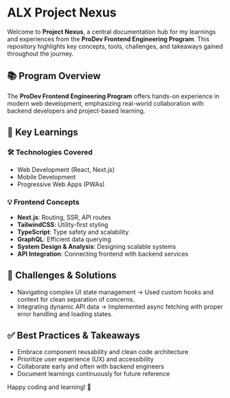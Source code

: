 # ALX Project Nexus

Welcome to **Project Nexus**, a central documentation hub for my learnings and experiences from the **ProDev Frontend Engineering Program**. This repository highlights key concepts, tools, challenges, and takeaways gained throughout the journey.

## 📚 Program Overview

The **ProDev Frontend Engineering Program** offers hands-on experience in modern web development, emphasizing real-world collaboration with backend developers and project-based learning.

## 🚀 Key Learnings

### 🛠️ Technologies Covered
- Web Development (React, Next.js)
- Mobile Development
- Progressive Web Apps (PWAs)

### 💡 Frontend Concepts
- **Next.js**: Routing, SSR, API routes  
- **TailwindCSS**: Utility-first styling  
- **TypeScript**: Type safety and scalability  
- **GraphQL**: Efficient data querying  
- **System Design & Analysis**: Designing scalable systems  
- **API Integration**: Connecting frontend with backend services

## 🧗 Challenges & Solutions
- Navigating complex UI state management → Used custom hooks and context for clean separation of concerns.  
- Integrating dynamic API data → Implemented async fetching with proper error handling and loading states.  

## ✅ Best Practices & Takeaways
- Embrace component reusability and clean code architecture  
- Prioritize user experience (UX) and accessibility  
- Collaborate early and often with backend engineers  
- Document learnings continuously for future reference  

Happy coding and learning! 🚀
